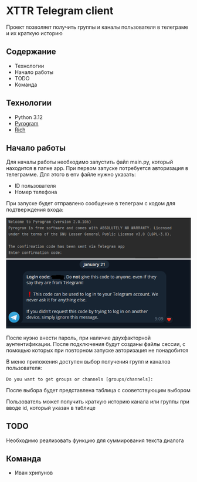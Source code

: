 # XTTR Telegram client

Проект позволяет получить группы и каналы пользователя в телеграме и их краткую историю

## Содержание
- Технологии
- Начало работы
- TODO
- Команда


## Технологии
- Python 3.12
- [Pyrogram](https://docs.pyrogram.org/)
- [Rich](https://rich.readthedocs.io/en/stable/introduction.html)

## Начало работы
Для началы работы необходимо запустить файл main.py, который находится в папке app.
При первом запуске потребуется авторизация в телеграмме.
Для этого в env файле нужно указать:
- ID пользователя
- Номер телефона

При запуске будет отправлено сообщение в телеграм с кодом для подтверждения входа:

![img.png](imgs/img.png)
![img_1.png](imgs/img_1.png)

После нуэно внести пароль, при наличие двухфакторной аунтентификации.
После подключения будут созданы файлы сессии, с помощью которых при повторном запуске авторизация не понадобится

В меню приложения доступен выбор получения групп и каналов пользователя:
```commandline
Do you want to get groups or channels [groups/channels]:
```

После выбора будет представлена таблица с сооветствующим выбором

Пользователь может получить краткую историю канала или группы при вводе id, который указан в таблице

## TODO
Необходимо реализовать функцию для суммирования текста диалога

## Команда
 - Иван хрипунов

